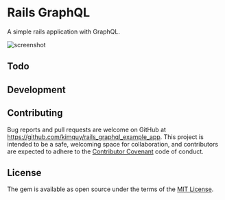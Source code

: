 # Rails GraphQL

A simple rails application with GraphQL.

![screenshot](https://cloud.githubusercontent.com/assets/2282642/26522328/5a4a1c0e-4328-11e7-92a2-032322992b33.png)

## Todo

## Development


## Contributing

Bug reports and pull requests are welcome on GitHub at https://github.com/kimquy/rails_graphql_example_app. This project is intended to be a safe, welcoming space for collaboration, and contributors are expected to adhere to the [Contributor Covenant](http://contributor-covenant.org) code of conduct.


## License

The gem is available as open source under the terms of the [MIT License](http://opensource.org/licenses/MIT).
